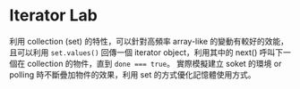 # Iterator Lab

利用 collection (set) 的特性，可以針對高頻率 array-like 的變動有較好的效能，且可以利用 `set.values()` 回傳一個 iterator object，利用其中的 next() 呼叫下一個在 collection 的物件，直到 `done === true`。 實際模擬建立 soket 的環境 or polling 時不斷疊加物件的效果，利用 set 的方式優化記憶體使用方式。

